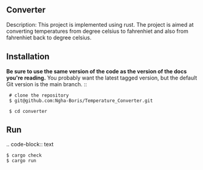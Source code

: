 Converter
---------
Description:
This project is implemented using rust.
The project is aimed at converting temperatures from degree celsius to fahrenhiet and also from fahrenhiet back to degree celsius.

Installation
------------
**Be sure to use the same version of the code as the version of the docs
you're reading.** You probably want the latest tagged version, but the
default Git version is the main branch. ::

	 # clone the repository
	 $ git@github.com:Ngha-Boris/Temperature_Converter.git
	
	 $ cd converter    
Run
---

.. code-block:: text

    $ cargo check
    $ cargo run	
        
	
